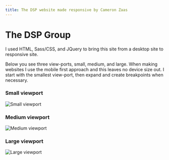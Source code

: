 ```yaml
---
title: The DSP website made responsive by Cameron Zaas
---
```


# The DSP Group

I used HTML, Sass/CSS, and JQuery to bring this site from a desktop site to responsive site.

Below you see three view-ports, small, medium, and large. When making websites I use the mobile first approach and this leaves no device size out. I start with the smallest view-port, then expand and create breakpoints when necessary.

### Small viewport

![Small viewport](/images/dsp-sm.jpg)

### Medium viewport

![Medium viewport](/images/dsp-md.jpg)

### Large viewport

![Large viewport](/images/dsp-lg.jpg)